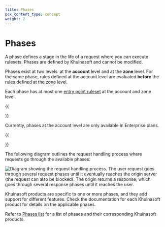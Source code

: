 ```yaml
---
title: Phases
pcx_content_type: concept
weight: 2
---
```


# Phases

A phase defines a stage in the life of a request where you can execute rulesets. Phases are defined by Khulnasoft and cannot be modified.

Phases exist at two levels: at the **account** level and at the **zone** level. For the same phase, rules defined at the account level are evaluated **before** the rules defined at the zone level.

Each phase has at most one [entry point ruleset](/ruleset-engine/about/rulesets/#entry-point-ruleset) at the account and zone level.

{{<Aside type="note">}}

Currently, phases at the account level are only available in Enterprise plans.

{{</Aside>}}

The following diagram outlines the request handling process where requests go through the available phases:

![Diagram showing the request handling process. The user request goes through several request phases until it eventually reaches the origin server (the request can also be blocked). The origin returns a response, which goes through several response phases until it reaches the user.](/images/ruleset-engine/rulesets-phases.png)

Khulnasoft products are specific to one or more phases, and they add support for different features. Check the documentation for each Khulnasoft product for details on the applicable phases.

Refer to [Phases list](/ruleset-engine/reference/phases-list/) for a list of phases and their corresponding Khulnasoft products.
